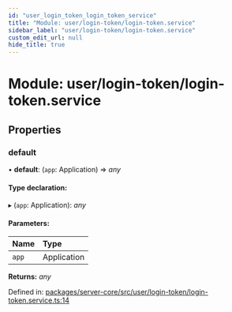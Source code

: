 ```yaml
---
id: "user_login_token_login_token_service"
title: "Module: user/login-token/login-token.service"
sidebar_label: "user/login-token/login-token.service"
custom_edit_url: null
hide_title: true
---
```


# Module: user/login-token/login-token.service

## Properties

### default

• **default**: (`app`: Application) => *any*

#### Type declaration:

▸ (`app`: Application): *any*

#### Parameters:

Name | Type |
:------ | :------ |
`app` | Application |

**Returns:** *any*

Defined in: [packages/server-core/src/user/login-token/login-token.service.ts:14](https://github.com/xr3ngine/xr3ngine/blob/77d12cea0/packages/server-core/src/user/login-token/login-token.service.ts#L14)
